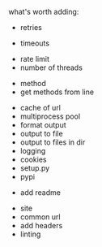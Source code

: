 what's worth adding:

- retries
+ timeouts
- rate limit
- number of threads
+ method
+ get methods from line
- cache of url
- multiprocess pool
- format output
- output to file
- output to files in dir
- logging
- cookies
- setup.py
- pypi
+ add readme
- site
- common url
- add headers
- linting
